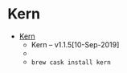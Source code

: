 # Kern
- [Kern](https://www.fullbucket.de/music/kern.html)
  -  Kern – v1.1.5[10-Sep-2019]      
  - 
  - `brew cask install kern`
